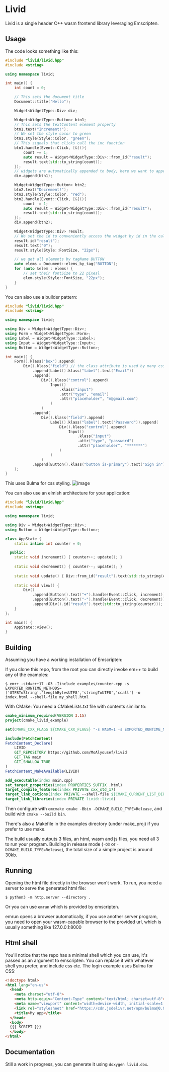 # Livid

Livid is a single header C++ wasm frontend library leveraging Emscripten.

## Usage

The code looks something like this:
```cpp
#include "livid/livid.hpp"
#include <string>

using namespace livid;

int main() {
    int count = 0;

    // This sets the document title
    Document::title("Hello");

    Widget<WidgetType::Div> div;

    Widget<WidgetType::Button> btn1;
    // This sets the textContent element property
    btn1.text("Increment!");
    // We set the style color to green
    btn1.style(Style::Color, "green");
    // This signals that clicks call the inc function
    btn1.handle(Event::Click, [&](){
        count += 1;
        auto result = Widget<WidgetType::Div>::from_id("result");
        result.text(std::to_string(count));
    });
    // widgets are automatically appended to body, here we want to append to the div
    div.append(btn1);

    Widget<WidgetType::Button> btn2;
    btn2.text("Decrement!");
    btn2.style(Style::Color, "red");
    btn2.handle(Event::Click, [&](){
        count -= 1;
        auto result = Widget<WidgetType::Div>::from_id("result");
        result.text(std::to_string(count));
    });
    div.append(btn2);

    Widget<WidgetType::Div> result;
    // We set the id to conveniently access the widget by id in the callback
    result.id("result");
    result.text("0");
    result.style(Style::FontSize, "22px");

    // we get all elements by tagName BUTTON
    auto elems = Document::elems_by_tag("BUTTON");
    for (auto &elem : elems) {
        // set their fontSize to 22 pixesl
        elem.style(Style::FontSize, "22px");
    }
}
```
You can also use a builder pattern:
```cpp
#include "livid/livid.hpp"
#include <string>

using namespace livid;

using Div = Widget<WidgetType::Div>;
using Form = Widget<WidgetType::Form>;
using Label = Widget<WidgetType::Label>;
using Input = Widget<WidgetType::Input>;
using Button = Widget<WidgetType::Button>;

int main() {
    Form().klass("box").append(
        Div().klass("field") // the class attribute is used by many css libs for styling elements of the same class
            .append(Label().klass("label").text("Email"))
            .append(
                Div().klass("control").append(
                    Input()
                        .klass("input")
                        .attr("type", "email")
                        .attr("placeholder", "m@gmail.com")
                    )
                )
            .append(
                Div().klass("field").append(
                    Label().klass("label").text("Password")).append(
                        Div().klass("control").append(
                            Input()
                                .klass("input")
                                .attr("type", "password")
                                .attr("placeholder", "*******")
                        )
                    )
                )
            .append(Button().klass("button is-primary").text("Sign in"))
    );
}
```
This uses Bulma for css styling.
![image](https://user-images.githubusercontent.com/37966791/147970535-12542b64-94e2-4660-86d1-43846d9ce92f.png)

You can also use an elmish architecture for your application:
```cpp
#include "livid/livid.hpp"
#include <string>

using namespace livid;

using Div = Widget<WidgetType::Div>;
using Button = Widget<WidgetType::Button>;

class AppState {
    static inline int counter = 0;

  public:
    static void increment() { counter++; update(); }
    
    static void decrement() { counter--; update(); }
    
    static void update() { Div::from_id("result").text(std::to_string(counter)); }
    
    static void view() {
        Div()
            .append(Button().text("+").handle(Event::Click, increment))
            .append(Button().text("-").handle(Event::Click, decrement))
            .append(Div().id("result").text(std::to_string(counter)));
    }
};

int main() {
    AppState::view();
}
```
## Building

Assuming you have a working installation of Emscripten:

If you clone this repo, from the root you can directly invoke em++ to build any of the examples:
```
$ em++ -std=c++17 -O3 -Iinclude examples/counter.cpp -s EXPORTED_RUNTIME_METHODS=['UTF8ToString','lengthBytesUTF8','stringToUTF8','ccall'] -o index.html --shell-file my_shell.html
```

With CMake:
You need a CMakeLists.txt file with contents similar to:
```cmake
cmake_minimum_required(VERSION 3.15)
project(cmake_livid_example)

set(CMAKE_CXX_FLAGS ${CMAKE_CXX_FLAGS} "-s WASM=1 -s EXPORTED_RUNTIME_METHODS=['UTF8ToString','lengthBytesUTF8','stringToUTF8','ccall']")

include(FetchContent)
FetchContent_Declare(
    LIVID
    GIT_REPOSITORY https://github.com/MoAlyousef/livid
    GIT_TAG main
    GIT_SHALLOW TRUE
)
FetchContent_MakeAvailable(LIVID)

add_executable(index main.cpp)
set_target_properties(index PROPERTIES SUFFIX .html)
target_compile_features(index PRIVATE cxx_std_17)
target_link_options(index PRIVATE --shell-file ${CMAKE_CURRENT_LIST_DIR}/my_shell.html)
target_link_libraries(index PRIVATE livid::livid)
```
Then configure with `emcmake cmake -Bbin -DCMAKE_BUILD_TYPE=Release`, and build with `cmake --build bin`.

There's also a Makefile in the examples directory (under make_proj) if you prefer to use make.

The build usually outputs 3 files, an html, wasm and js files, you need all 3 to run your program.
Building in release mode (`-O3` or `-DCMAKE_BUILD_TYPE=Release`), the total size of a simple project is around 30kb.

## Running

Opening the html file directly in the browser won't work.
To run, you need a server to serve the generated html file:
```
$ python3 -m http.server --directory .
```
Or you can use `emrun` which is provided by emscripten.

emrun opens a browser automatically, if you use another server program, you need to open your wasm-capable browser to the provided url, which is usually something like 127.0.0.1:8000

## Html shell

You'll notice that the repo has a minimal shell which you can use, it's passed as an argument to emscripten. You can replace it with whatever shell you prefer, and include css etc. The login example uses Bulma for CSS:
```html
<!doctype html>
<html lang="en-us">
  <head>
    <meta charset="utf-8">
    <meta http-equiv="Content-Type" content="text/html; charset=utf-8">
    <meta name="viewport" content="width=device-width, initial-scale=1.0">
    <link rel="stylesheet" href="https://cdn.jsdelivr.net/npm/bulma@0.9.3/css/bulma.min.css">
    <title>My app</title>
  </head>
  <body>
  {{{ SCRIPT }}}
  </body>
</html>
```

## Documentation

Still a work in progress, you can generate it using `doxygen livid.dox`.
